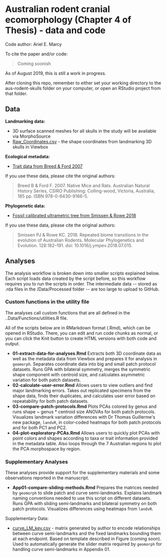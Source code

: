 # Australian rodent cranial ecomorphology (Chapter 4 of Thesis) - data and code
Code author: Ariel E. Marcy

To cite the paper and/or code:
> Coming soonish

As of August 2019, this is still a work in progress.

After cloning this repo, remember to either set your working directory to the aus-rodent-skulls folder on your computer, or open an RStudio project from that folder.

## Data
**Landmarking data:**
* 3D surface scanned meshes for all skulls in the study will be available via MorphoSource
* [Raw_Coordinates.csv](Data/Raw/Raw_Coord_Data.csv) - the shape coordinates from landmarking 3D  skulls in Viewbox 

**Ecological metadata:**
* [Trait data from Breed & Ford 2007](/Data/Processed/in_ex_traits.csv)

If you use these data, please cite the original authors:
> Breed B & Ford F. 2007. Native Mice and Rats. Australian Natural History Series, CSIRO Publishing: Colling-wood, Victoria, Australia, 185 pp. ISBN 978-0-6430-9166-5.

**Phylogenetic data:**
* [Fossil calibrated ultrametric tree from Smissen & Rowe 2018](/Data/Processed/Smissen-Rowe-2018-concat.tre)

If you use these data, please cite the original authors:
> Smissen PJ & Rowe KC. 2018. Repeated biome transitions in the evolution of Australian Rodents. Molecular Phylogenetics and Evolution. 128:182–191. doi: 10.1016/j.ympev.2018.07.015.
    
## Analyses
The analysis workflow is broken down into smaller scripts explained below. Each script loads data created by the script before, so this workflow requires you to run the scripts in order. The intermediate data -- stored as .rda files in the /Data/Processed folder -- are too large to upload to GitHub. 

### Custom functions in the utility file 
The analyses call custom functions that are all defined in the ..Data/Functions/utilities.R file.

All of the scripts below are in RMarkdown format (.Rmd), which can be opened in RStudio. There, you can edit and run code chunks as normal, or you can click the Knit button to create HTML versions with both code and output.

* **01-extract-data-for-analyses.Rmd** Extracts both 3D coordinate data as well as the metadata data from Viewbox and prepares it for analysis in `geomorph`. Separates coordinate data into big and small patch protocol datasets. Runs GPA with bilateral symmetry, merges the symmetric shape component with centroid size, and calculates asymmetric variation for both patch datasets.
* **02-calculate-user-error.Rmd** Allows users to view outliers and find major landmarking errors. Takes out replicated specimens from the shape data, finds their duplicates, and calculates user error based on repeatability for both patch datasets. 
* **03-compare-patch-protocols.Rmd** Plots PCAs colored by genus and runs shape ~ genus * centroid size ANOVAs for both patch protocols. Visualizes landmark variation differences with Dr Thomas Guillerme's new package, `landvR`, in color-coded heatmaps for both patch protocols and for both PC1 and PC2. 
* **04-plot-exploratory-PCAs.Rmd** Allows users to quickly plot PCAs with point colors and shapes according to taxa or trait information provided in the metadata table. Also loops through the 7 Australian regions to plot the PCA morphospace by region.

### Supplementary Analyses
These analyses provide support for the supplementary materials and some observations reported in the manuscript. 
 
* **App01-compare-sliding-methods.Rmd** Prepares the matrices needed by `geomorph` to slide patch and curve semi-landmarks. Explains landmark naming conventions needed to use this script on different datasets. Runs GPA with sliding semi-landmarks and bilateral symmetry on both patch protocols. Visualizes differences using heatmaps from `landvR`.

Supplementary Data:
* [curve_LM_key.csv](/Data/Processed/curve_LM_key.csv) - matrix generated by author to encode relationships between curve semi-landmarks and the fixed landmarks bounding them at each endpoint. Based on template described in Figure (coming soon). Used to automatically generate the slider matrix required by `geomorph` for handling curve semi-landmarks in Appendix 01.

